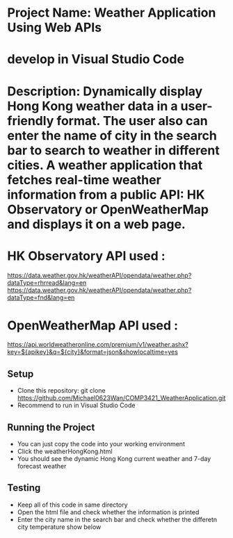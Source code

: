# Project Name:  Weather Application Using Web APIs
# develop in Visual Studio Code 
# Description:  Dynamically display Hong Kong weather data in a user-friendly format. The user also can enter the name of city in the search bar to search to weather in different cities.  A weather application that fetches real-time weather information from a public API: HK Observatory or OpenWeatherMap and displays it on a web page. 

# HK Observatory API used :
https://data.weather.gov.hk/weatherAPI/opendata/weather.php?dataType=rhrread&lang=en
https://data.weather.gov.hk/weatherAPI/opendata/weather.php?dataType=fnd&lang=en

# OpenWeatherMap API used :
https://api.worldweatheronline.com/premium/v1/weather.ashx?key=${apikey}&q=${city}&format=json&showlocaltime=yes

## Setup 
 - Clone this repository: git clone https://github.com/Michael0623Wan/COMP3421_WeatherApplication.git
 - Recommend to run in Visual Studio Code
## Running the Project
 - You can just copy the code into your working environment 
 - Click the weatherHongKong.html
 - You should see the dynamic Hong Kong current weather and 7-day forecast weather
## Testing 
 - Keep all of this code in same directory
 - Open the html file and check whether the information is printed
 - Enter the city name in the search bar and check whether the differetn city temperature show below
